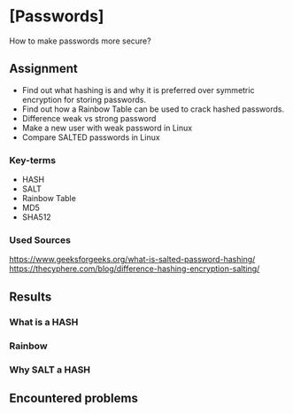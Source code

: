 # [Passwords]

How to make passwords more secure?

## Assignment

- Find out what hashing is and why it is preferred over symmetric encryption for storing passwords.  
- Find out how a Rainbow Table can be used to crack hashed passwords. 
- Difference weak vs strong password
- Make a new user with weak password in Linux
- Compare SALTED passwords in Linux

### Key-terms

- HASH
- SALT
- Rainbow Table
- MD5
- SHA512

### Used Sources

https://www.geeksforgeeks.org/what-is-salted-password-hashing/  
https://thecyphere.com/blog/difference-hashing-encryption-salting/  

## Results

### What is a HASH

### Rainbow

### Why SALT a HASH

## Encountered problems

